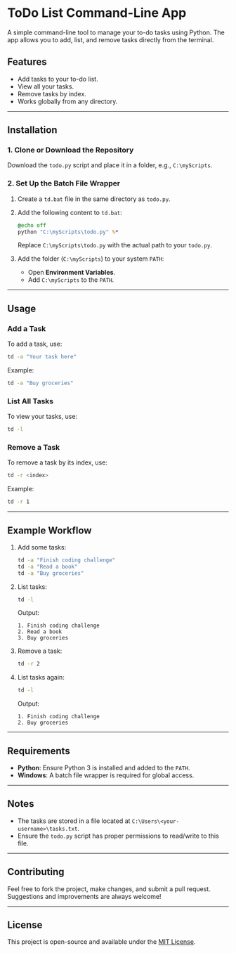 # ToDo List Command-Line App

A simple command-line tool to manage your to-do tasks using Python. The app allows you to add, list, and remove tasks directly from the terminal.

## Features
- Add tasks to your to-do list.
- View all your tasks.
- Remove tasks by index.
- Works globally from any directory.

---

## Installation

### 1. Clone or Download the Repository
Download the `todo.py` script and place it in a folder, e.g., `C:\myScripts`.

### 2. Set Up the Batch File Wrapper
1. Create a `td.bat` file in the same directory as `todo.py`.
2. Add the following content to `td.bat`:
   ```bat
   @echo off
   python "C:\myScripts\todo.py" %*
   ```
   Replace `C:\myScripts\todo.py` with the actual path to your `todo.py`.

3. Add the folder (`C:\myScripts`) to your system `PATH`:
   - Open **Environment Variables**.
   - Add `C:\myScripts` to the `PATH`.

---

## Usage

### Add a Task
To add a task, use:
```bash
td -a "Your task here"
```
Example:
```bash
td -a "Buy groceries"
```

### List All Tasks
To view your tasks, use:
```bash
td -l
```

### Remove a Task
To remove a task by its index, use:
```bash
td -r <index>
```
Example:
```bash
td -r 1
```

---

## Example Workflow

1. Add some tasks:
   ```bash
   td -a "Finish coding challenge"
   td -a "Read a book"
   td -a "Buy groceries"
   ```

2. List tasks:
   ```bash
   td -l
   ```
   Output:
   ```
   1. Finish coding challenge
   2. Read a book
   3. Buy groceries
   ```

3. Remove a task:
   ```bash
   td -r 2
   ```

4. List tasks again:
   ```bash
   td -l
   ```
   Output:
   ```
   1. Finish coding challenge
   2. Buy groceries
   ```

---

## Requirements

- **Python**: Ensure Python 3 is installed and added to the `PATH`.
- **Windows**: A batch file wrapper is required for global access.

---

## Notes

- The tasks are stored in a file located at `C:\Users\<your-username>\tasks.txt`.
- Ensure the `todo.py` script has proper permissions to read/write to this file.

---

## Contributing

Feel free to fork the project, make changes, and submit a pull request. Suggestions and improvements are always welcome!

---

## License

This project is open-source and available under the [MIT License](LICENSE).